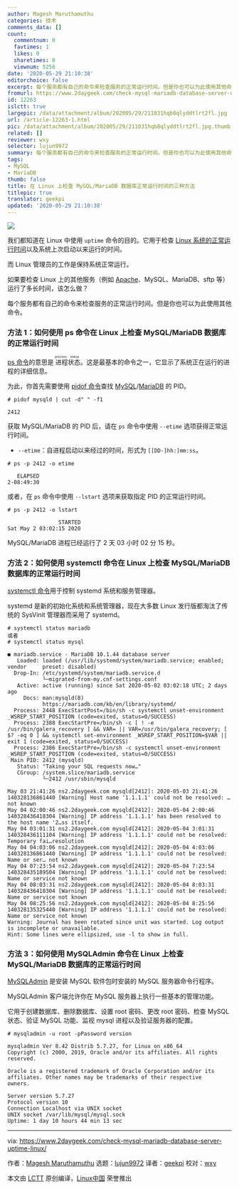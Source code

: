 ```yaml
---
author: Magesh Maruthamuthu
categories: 技术
comments_data: []
count:
  commentnum: 0
  favtimes: 1
  likes: 0
  sharetimes: 0
  viewnum: 5256
date: '2020-05-29 21:10:38'
editorchoice: false
excerpt: 每个服务都有自己的命令来检查服务的正常运行时间。但是你也可以为此使用其他命令。
fromurl: https://www.2daygeek.com/check-mysql-mariadb-database-server-uptime-linux/
id: 12263
islctt: true
largepic: /data/attachment/album/202005/29/211031hqb8qlyddtlrt2fl.jpg
url: /article-12263-1.html
pic: /data/attachment/album/202005/29/211031hqb8qlyddtlrt2fl.jpg.thumb.jpg
related: []
reviewer: wxy
selector: lujun9972
summary: 每个服务都有自己的命令来检查服务的正常运行时间。但是你也可以为此使用其他命令。
tags:
- MySQL
- MariaDB
thumb: false
title: 在 Linux 上检查 MySQL/MariaDB 数据库正常运行时间的三种方法
titlepic: true
translator: geekpi
updated: '2020-05-29 21:10:38'
---
```


![](/data/attachment/album/202005/29/211031hqb8qlyddtlrt2fl.jpg)


我们都知道在 Linux 中使用 `uptime` 命令的目的。它用于检查 [Linux 系统的正常运行时间](https://www.2daygeek.com/linux-system-server-uptime-check/)以及系统上次启动以来运行的时间。


而 Linux 管理员的工作是保持系统正常运行。


如果要检查 Linux 上的其他服务（例如 [Apache](https://www.2daygeek.com/check-find-apache-httpd-web-server-uptime-linux/)、MySQL、MariaDB、sftp 等）运行了多长时间，该怎么做？


每个服务都有自己的命令来检查服务的正常运行时间。但是你也可以为此使用其他命令。


### 方法 1：如何使用 ps 命令在 Linux 上检查 MySQL/MariaDB 数据库的正常运行时间


[ps 命令](https://www.2daygeek.com/linux-ps-command-find-running-process-monitoring/)的意思是<ruby> 进程状态 <rt>  process status </rt></ruby>。这是最基本的命令之一，它显示了系统正在运行的进程的详细信息。


为此，你首先需要使用 [pidof 命令](https://www.2daygeek.com/check-find-parent-process-id-pid-ppid-linux/)查找 [MySQL](https://www.2daygeek.com/category/mysql/)/[MariaDB](https://www.2daygeek.com/category/mariadb/) 的 PID。



```
# pidof mysqld | cut -d" " -f1

2412
```

获取 MySQL/MariaDB 的 PID 后，请在 `ps` 命令中使用 `--etime` 选项获得正常运行时间。


* `--etime`：自进程启动以来经过的时间，形式为 `[[DD-]hh:]mm:ss`。



```
# ps -p 2412 -o etime

   ELAPSED
2-08:49:30
```

或者，在 `ps` 命令中使用 `--lstart` 选项来获取指定 PID 的正常运行时间。



```
# ps -p 2412 -o lstart

                STARTED
Sat May 2 03:02:15 2020
```

MySQL/MariaDB 进程已经运行了 2 天 03 小时 02 分 15 秒。


### 方法 2：如何使用 systemctl 命令在 Linux 上检查 MySQL/MariaDB 数据库的正常运行时间


[systemctl 命令](https://www.2daygeek.com/sysvinit-vs-systemd-cheatsheet-systemctl-command-usage/)用于控制 systemd 系统和服务管理器。


systemd 是新的初始化系统和系统管理器，现在大多数 Linux 发行版都淘汰了传统的 SysVinit 管理器而采用了 systemd。



```
# systemctl status mariadb
或者
# systemctl status mysql

● mariadb.service - MariaDB 10.1.44 database server
   Loaded: loaded (/usr/lib/systemd/system/mariadb.service; enabled; vendor     preset: disabled)
  Drop-In: /etc/systemd/system/mariadb.service.d
           └─migrated-from-my.cnf-settings.conf
   Active: active (running) since Sat 2020-05-02 03:02:18 UTC; 2 days ago
     Docs: man:mysqld(8)
           https://mariadb.com/kb/en/library/systemd/
  Process: 2448 ExecStartPost=/bin/sh -c systemctl unset-environment _WSREP_START_POSITION (code=exited, status=0/SUCCESS)
  Process: 2388 ExecStartPre=/bin/sh -c [ ! -e /usr/bin/galera_recovery ] && VAR= || VAR=/usr/bin/galera_recovery; [ $? -eq 0 ] && systemctl set-environment _WSREP_START_POSITION=$VAR || exit 1 (code=exited, status=0/SUCCESS)
  Process: 2386 ExecStartPre=/bin/sh -c systemctl unset-environment _WSREP_START_POSITION (code=exited, status=0/SUCCESS)
 Main PID: 2412 (mysqld)
   Status: "Taking your SQL requests now…"
   CGroup: /system.slice/mariadb.service
           └─2412 /usr/sbin/mysqld

May 03 21:41:26 ns2.2daygeek.com mysqld[2412]: 2020-05-03 21:41:26 140328136861440 [Warning] Host name '1.1.1.1' could not be resolved: … not known
May 04 02:00:46 ns2.2daygeek.com mysqld[2412]: 2020-05-04 2:00:46 140328436418304 [Warning] IP address '1.1.1.1' has been resolved to the host name '2…ss itself.
May 04 03:01:31 ns2.2daygeek.com mysqld[2412]: 2020-05-04 3:01:31 140328436111104 [Warning] IP address '1.1.1.1' could not be resolved: Temporary fai…resolution
May 04 04:03:06 ns2.2daygeek.com mysqld[2412]: 2020-05-04 4:03:06 140328136861440 [Warning] IP address '1.1.1.1' could not be resolved: Name or ser… not known
May 04 07:23:54 ns2.2daygeek.com mysqld[2412]: 2020-05-04 7:23:54 140328435189504 [Warning] IP address '1.1.1.1' could not be resolved: Name or service not known
May 04 08:03:31 ns2.2daygeek.com mysqld[2412]: 2020-05-04 8:03:31 140328436418304 [Warning] IP address '1.1.1.1' could not be resolved: Name or service not known
May 04 08:25:56 ns2.2daygeek.com mysqld[2412]: 2020-05-04 8:25:56 140328135325440 [Warning] IP address '1.1.1.1' could not be resolved: Name or service not known
Warning: Journal has been rotated since unit was started. Log output is incomplete or unavailable.
Hint: Some lines were ellipsized, use -l to show in full.
```

### 方法 3：如何使用 MySQLAdmin 命令在 Linux 上检查 MySQL/MariaDB 数据库的正常运行时间


[MySQLAdmin](https://www.2daygeek.com/linux-mysqladmin-command-administrate-mysql-mariadb-server/) 是安装 MySQL 软件包时安装的 MySQL 服务器命令行程序。


MySQLAdmin 客户端允许你在 MySQL 服务器上执行一些基本的管理功能。


它用于创建数据库、删除数据库、设置 root 密码、更改 root 密码、检查 MySQL 状态、验证 MySQL 功能、监视 mysql 进程以及验证服务器的配置。



```
# mysqladmin -u root -pPassword version

mysqladmin Ver 8.42 Distrib 5.7.27, for Linux on x86_64
Copyright (c) 2000, 2019, Oracle and/or its affiliates. All rights reserved.

Oracle is a registered trademark of Oracle Corporation and/or its
affiliates. Other names may be trademarks of their respective
owners.

Server version 5.7.27
Protocol version 10
Connection Localhost via UNIX socket
UNIX socket /var/lib/mysql/mysql.sock
Uptime: 1 day 10 hours 44 min 13 sec
```



---


via: <https://www.2daygeek.com/check-mysql-mariadb-database-server-uptime-linux/>


作者：[Magesh Maruthamuthu](https://www.2daygeek.com/author/magesh/) 选题：[lujun9972](https://github.com/lujun9972) 译者：[geekpi](https://github.com/geekpi) 校对：[wxy](https://github.com/wxy)


本文由 [LCTT](https://github.com/LCTT/TranslateProject) 原创编译，[Linux中国](https://linux.cn/) 荣誉推出